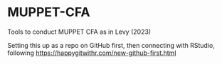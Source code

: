 # MUPPET-CFA
Tools to conduct MUPPET CFA as in Levy (2023)

Setting this up as a repo on GitHub first, then connecting with RStudio, following https://happygitwithr.com/new-github-first.html

